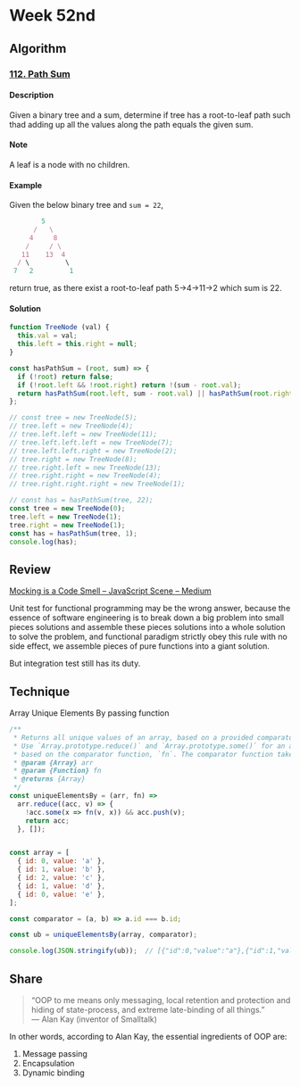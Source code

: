 # Week 52nd
## Algorithm

### [112. Path Sum](https://leetcode.com/problems/path-sum/description/)

#### Description

Given a binary tree and a sum, determine if tree has a root-to-leaf path such thad adding up all the values along the path equals the given sum.

#### Note

A leaf is a node with no children.

#### Example

Given the below binary tree and `sum = 22`,

```javascript
        5
      /   \
     4     8
    /     / \
   11    13  4
  / \         \
 7   2         1
```

return true, as there exist a root-to-leaf path 5->4->11->2 which sum is 22.

#### Solution

```javascript
function TreeNode (val) {
  this.val = val;
  this.left = this.right = null;
}

const hasPathSum = (root, sum) => {
  if (!root) return false;
  if (!root.left && !root.right) return !(sum - root.val);
  return hasPathSum(root.left, sum - root.val) || hasPathSum(root.right, sum - root.val);
};

// const tree = new TreeNode(5);
// tree.left = new TreeNode(4);
// tree.left.left = new TreeNode(11);
// tree.left.left.left = new TreeNode(7);
// tree.left.left.right = new TreeNode(2);
// tree.right = new TreeNode(8);
// tree.right.left = new TreeNode(13);
// tree.right.right = new TreeNode(4);
// tree.right.right.right = new TreeNode(1);

// const has = hasPathSum(tree, 22);
const tree = new TreeNode(0);
tree.left = new TreeNode(1);
tree.right = new TreeNode(1);
const has = hasPathSum(tree, 1);
console.log(has);
```


## Review

[Mocking is a Code Smell – JavaScript Scene – Medium](https://medium.com/javascript-scene/mocking-is-a-code-smell-944a70c90a6a)  

Unit test for functional programming may be the wrong answer, because the essence of software engineering is to break down a big problem into small pieces solutions and assemble these pieces solutions into a whole solution to solve the problem, and functional paradigm strictly obey this rule with no side effect, we assemble pieces of pure functions into a giant solution.  

But integration test still has its duty.

## Technique

Array Unique Elements By passing function

```javascript
/**
 * Returns all unique values of an array, based on a provided comparator function.
 * Use `Array.prototype.reduce()` and `Array.prototype.some()` for an array containing only the first unique occurence of each value,
 * based on the comparator function, `fn`. The comparator function takes two arguments: the values of the elements being compared.
 * @param {Array} arr
 * @param {Function} fn
 * @returns {Array}
 */
const uniqueElementsBy = (arr, fn) =>
  arr.reduce((acc, v) => {
    !acc.some(x => fn(v, x)) && acc.push(v);
    return acc;
  }, []);


const array = [
  { id: 0, value: 'a' },
  { id: 1, value: 'b' },
  { id: 2, value: 'c' },
  { id: 1, value: 'd' },
  { id: 0, value: 'e' },
];

const comparator = (a, b) => a.id === b.id;

const ub = uniqueElementsBy(array, comparator);

console.log(JSON.stringify(ub));  // [{"id":0,"value":"a"},{"id":1,"value":"b"},{"id":2,"value":"c"}]
```

## Share
> “OOP to me means only messaging, local retention and protection and hiding of state-process, and extreme late-binding of all things.”  
> — Alan Kay (inventor of Smalltalk)  

In other words, according to Alan Kay, the essential ingredients of OOP are: 
1. Message passing
2. Encapsulation
3. Dynamic binding
